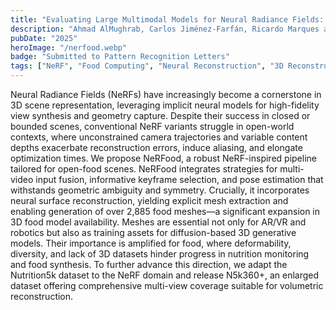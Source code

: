 ```yaml
---
title: "Evaluating Large Multimodal Models for Neural Radiance Fields: A Benchmark Enriched with Contextual Metadata"
description: "Ahmad AlMughrab, Carlos Jiménez-Farfán, Ricardo Marques and Petia Radeva"
pubDate: "2025"
heroImage: "/nerfood.webp"
badge: "Submitted to Pattern Recognition Letters"
tags: ["NeRF", "Food Computing", "Neural Reconstruction", "3D Reconstruction"]
---
```


Neural Radiance Fields (NeRFs) have increasingly become a cornerstone in 3D scene representation, leveraging implicit neural models for high-fidelity view synthesis and geometry capture. Despite their success in closed or bounded scenes, conventional NeRF variants struggle in open-world contexts, where unconstrained camera trajectories and variable content depths exacerbate reconstruction errors, induce aliasing, and elongate optimization times. We propose NeRFood, a robust NeRF-inspired pipeline tailored for open-food scenes. NeRFood integrates strategies for multi-video input fusion, informative keyframe selection, and pose estimation that withstands geometric ambiguity and symmetry. Crucially, it incorporates neural surface reconstruction, yielding explicit mesh extraction and enabling generation of over 2,885 food meshes—a significant expansion in 3D food model availability. Meshes are essential not only for AR/VR and robotics but also as training assets for diffusion-based 3D generative models. Their importance is amplified for food, where deformability, diversity, and lack of 3D datasets hinder progress in nutrition monitoring and food synthesis. To further advance this direction, we adapt the Nutrition5k dataset to the NeRF domain and release N5k360+, an enlarged dataset offering comprehensive multi-view coverage suitable for volumetric reconstruction.